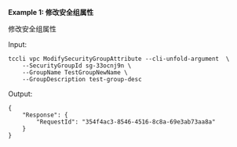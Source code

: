 **Example 1: 修改安全组属性**

修改安全组属性

Input: 

```
tccli vpc ModifySecurityGroupAttribute --cli-unfold-argument  \
    --SecurityGroupId sg-33ocnj9n \
    --GroupName TestGroupNewName \
    --GroupDescription test-group-desc
```

Output: 
```
{
    "Response": {
        "RequestId": "354f4ac3-8546-4516-8c8a-69e3ab73aa8a"
    }
}
```

